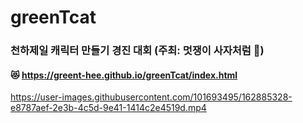 # greenTcat
### 천하제일 캐릭터 만들기 경진 대회 (주최: 멋쟁이 사자처럼 🦁) 
#### 😻 https://greent-hee.github.io/greenTcat/index.html

https://user-images.githubusercontent.com/101693495/162885328-e8787aef-2e3b-4c5d-9e41-1414c2e4519d.mp4


